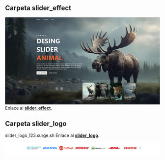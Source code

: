 
## Carpeta slider_effect

![slider - effect](./1.png)
Enlace al **[slider_effect](slider-card-effect-123.surge.sh)**.

## Carpeta slider_logo
slider_logo_123.surge.sh
Enlace al **[slider_logo](slider_logo_123.surge.sh)**.

![slider - effect](./2.png)

